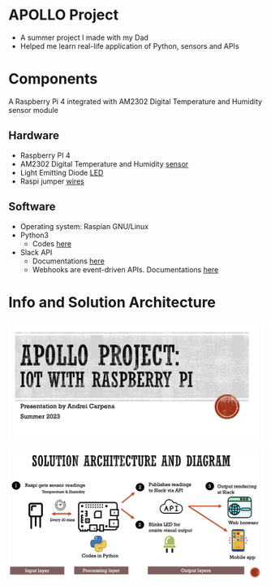 # APOLLO Project

- A summer project I made with my Dad
- Helped me learn real-life application of Python, sensors and APIs

# Components
A Raspberry Pi 4 integrated with AM2302 Digital Temperature and Humidity sensor module

## Hardware
- Raspberry PI 4 
- AM2302 Digital Temperature and Humidity [sensor](https://www.amazon.com/HiLetgo-Temperature-Humidity-Electronic-Practice/dp/B0795F19W6/ref=sr_1_6?crid=15HZ0ZNUY34GN&keywords=am2302+sensor&qid=1682266435&s=hi&sprefix=am2302+senso%2Ctools%2C104&sr=1-6)
- Light Emitting Diode [LED](https://www.amazon.com/dp/B0B5VG7QNY/ref=sspa_dk_detail_0?pd_rd_i=B0B5VG7QNY&pd_rd_w=Ka3jg&content-id=amzn1.sym.3309c9d3-bf37-499a-888c-9ce693c3483f&pf_rd_p=3309c9d3-bf37-499a-888c-9ce693c3483f&pf_rd_r=EMA83164Y6J3544V14RF&pd_rd_wg=L5QTq&pd_rd_r=a5b66152-424e-476a-97ee-eaf81b1928f3&s=hi&sp_csd=d2lkZ2V0TmFtZT1zcF9kZXRhaWxfdGhlbWF0aWM&spLa=ZW5jcnlwdGVkUXVhbGlmaWVyPUEyTTNDVjdCUE1aUjNUJmVuY3J5cHRlZElkPUEwNjM2NzMxM0dTMzZISk1CQjdWTiZlbmNyeXB0ZWRBZElkPUEwNDM0MjAwMkxGVDgxT1MxTEgyJndpZGdldE5hbWU9c3BfZGV0YWlsX3RoZW1hdGljJmFjdGlvbj1jbGlja1JlZGlyZWN0JmRvTm90TG9nQ2xpY2s9dHJ1ZQ&th=1)
- Raspi jumper [wires](https://www.amazon.com/raspberry-pi-jumper-wires/s?k=raspberry+pi+jumper+wires)

## Software
- Operating system: Raspian GNU/Linux
- Python3
    - Codes [here](codes/apollo_sense.py)
- Slack API 
    - Documentations [here](https://api.slack.com/)
    - Webhooks are event-driven APIs. Documentations [here](https://api.slack.com/messaging/webhooks)

# Info and Solution Architecture

![Cover page](img/cover.png)


![Solution](img/solution-architecture.png)



